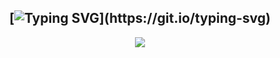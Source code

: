 <div align="center">
  
## [![Typing SVG](https://readme-typing-svg.herokuapp.com?font=Halo+Handletter&color=00FF00&size=30&lines=SONIC+MEDIA+STORAGE;FOR+BOT+DXTROX+V_1;MADE+BY+Akshayser;CO-SUPPORT+WITH;KARTHIK_TERROR-BOY...)](https://git.io/typing-svg)


 
<p align="center">
  <a href="httsp://github.com/amal-dx/DXTROX">
    <img src="https://img.shields.io/github/repo-size/Akshayser/SONIC?color=green&label=Repo%20total%20size&?style=for-the-badge&logo=appveyor">
<p align="center"> 
